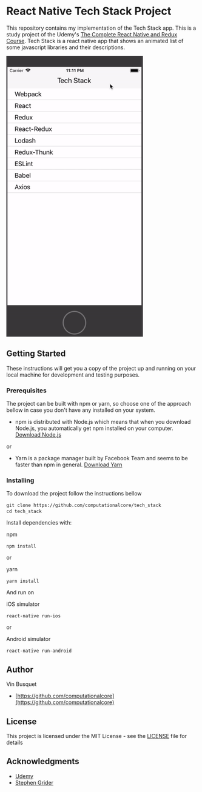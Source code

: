 # React Native Tech Stack Project

This repository contains my implementation of the Tech Stack app. This is a study project of the
Udemy's [The Complete React Native and Redux Course](https://www.udemy.com/the-complete-react-native-and-redux-course).
Tech Stack is a react native app that shows an animated list of some javascript libraries and their descriptions.

![](https://github.com/computationalcore/tech_stack/raw/gif/tech_stack.gif)

## Getting Started

These instructions will get you a copy of the project up and running on your local machine for development and testing
purposes.

### Prerequisites

The project can be built with npm or yarn, so choose one of the approach bellow in case you don't
have any installed on your system.

* npm is distributed with Node.js which means that when you download Node.js,
you automatically get npm installed on your computer. [Download Node.js](https://github.com/facebookincubator/create-react-app)

or

* Yarn is a package manager built by Facebook Team and seems to be faster than npm in general.  [Download Yarn](https://yarnpkg.com/en/docs/install)

### Installing

To download the project follow the instructions bellow

```
git clone https://github.com/computationalcore/tech_stack
cd tech_stack
```

Install dependencies with:

npm
```
npm install
```
or

yarn
```
yarn install
```

And run on

iOS simulator
```
react-native run-ios
```
or

Android simulator
```
react-native run-android
```

## Author
Vin Busquet
* [https://github.com/computationalcore](https://github.com/computationalcore)

## License

This project is licensed under the MIT License - see the [LICENSE](LICENSE) file for details

## Acknowledgments
* [Udemy](https://www.udemy.com)
* [Stephen Grider](https://twitter.com/ste_grider)

